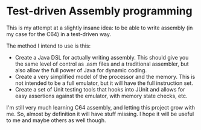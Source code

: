 # Test-driven Assembly programming

This is my attempt at a slightly insane idea: to be able to write assembly (in my case for the C64) in a test-driven way.

The method I intend to use is this:

 - Create a Java DSL for actually writing assembly. This should give you the same level of control as .asm files and a traditional assembler, but also allow the full power of Java for dynamic coding.
 - Create a very simplified model of the processor and the memory. This is not intended to be a full emulator, but it will have the full instruction set.
 - Create a set of Unit testing tools that hooks into JUnit and allows for easy assertions against the emulator, with memory state checks, etc.

I'm still very much learning C64 assembly, and letting this project grow with me. So, almost by definition it will have stuff missing.
I hope it will be useful to me and maybe others as well though.
